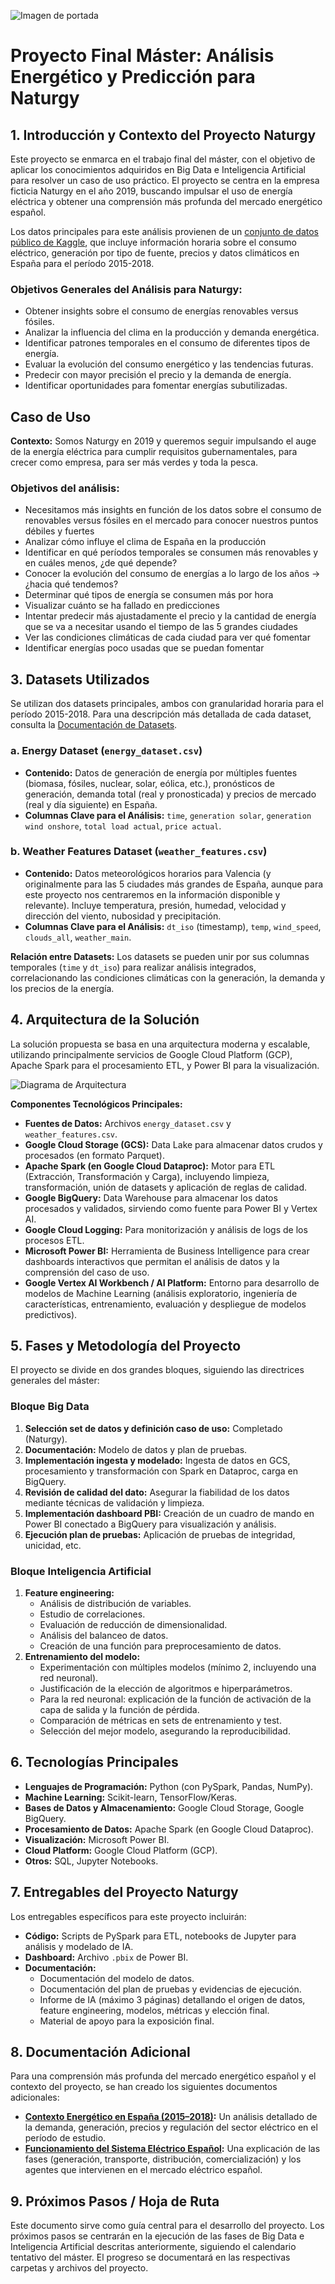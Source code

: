 ![Imagen de portada](img/Naturgy_logo.png)
# Proyecto Final Máster: Análisis Energético y Predicción para Naturgy

## 1. Introducción y Contexto del Proyecto Naturgy

Este proyecto se enmarca en el trabajo final del máster, con el objetivo de aplicar los conocimientos adquiridos en Big Data e Inteligencia Artificial para resolver un caso de uso práctico. El proyecto se centra en la empresa ficticia Naturgy en el año 2019, buscando impulsar el uso de energía eléctrica y obtener una comprensión más profunda del mercado energético español.

Los datos principales para este análisis provienen de un [conjunto de datos público de Kaggle](https://www.kaggle.com/datasets/nicholasjhana/energy-consumption-generation-prices-and-weather), que incluye información horaria sobre el consumo eléctrico, generación por tipo de fuente, precios y datos climáticos en España para el período 2015-2018.

### Objetivos Generales del Análisis para Naturgy:
- Obtener insights sobre el consumo de energías renovables versus fósiles.
- Analizar la influencia del clima en la producción y demanda energética.
- Identificar patrones temporales en el consumo de diferentes tipos de energía.
- Evaluar la evolución del consumo energético y las tendencias futuras.
- Predecir con mayor precisión el precio y la demanda de energía.
- Identificar oportunidades para fomentar energías subutilizadas.

## Caso de Uso

**Contexto:** Somos Naturgy en 2019 y queremos seguir impulsando el auge de la energía eléctrica para cumplir requisitos gubernamentales, para crecer como empresa, para ser más verdes y toda la pesca.

### Objetivos del análisis:
- Necesitamos más insights en función de los datos sobre el consumo de renovables versus fósiles en el mercado para conocer nuestros puntos débiles y fuertes
- Analizar cómo influye el clima de España en la producción
- Identificar en qué períodos temporales se consumen más renovables y en cuáles menos, ¿de qué depende?
- Conocer la evolución del consumo de energías a lo largo de los años → ¿hacia qué tendemos?
- Determinar qué tipos de energía se consumen más por hora
- Visualizar cuánto se ha fallado en predicciones
- Intentar predecir más ajustadamente el precio y la cantidad de energía que se va a necesitar usando el tiempo de las 5 grandes ciudades
- Ver las condiciones climáticas de cada ciudad para ver qué fomentar
- Identificar energías poco usadas que se puedan fomentar

## 3. Datasets Utilizados

Se utilizan dos datasets principales, ambos con granularidad horaria para el período 2015-2018. Para una descripción más detallada de cada dataset, consulta la [Documentación de Datasets](Documentación_general/datasets.md).

### a. Energy Dataset (`energy_dataset.csv`)
- **Contenido:** Datos de generación de energía por múltiples fuentes (biomasa, fósiles, nuclear, solar, eólica, etc.), pronósticos de generación, demanda total (real y pronosticada) y precios de mercado (real y día siguiente) en España.
- **Columnas Clave para el Análisis:** `time`, `generation solar`, `generation wind onshore`, `total load actual`, `price actual`.

### b. Weather Features Dataset (`weather_features.csv`)
- **Contenido:** Datos meteorológicos horarios para Valencia (y originalmente para las 5 ciudades más grandes de España, aunque para este proyecto nos centraremos en la información disponible y relevante). Incluye temperatura, presión, humedad, velocidad y dirección del viento, nubosidad y precipitación.
- **Columnas Clave para el Análisis:** `dt_iso` (timestamp), `temp`, `wind_speed`, `clouds_all`, `weather_main`.

**Relación entre Datasets:** Los datasets se pueden unir por sus columnas temporales (`time` y `dt_iso`) para realizar análisis integrados, correlacionando las condiciones climáticas con la generación, la demanda y los precios de la energía.

## 4. Arquitectura de la Solución

La solución propuesta se basa en una arquitectura moderna y escalable, utilizando principalmente servicios de Google Cloud Platform (GCP), Apache Spark para el procesamiento ETL, y Power BI para la visualización.

![Diagrama de Arquitectura](img/arquitectura_proyecto.jpeg)

**Componentes Tecnológicos Principales:**
*   **Fuentes de Datos:** Archivos `energy_dataset.csv` y `weather_features.csv`.
*   **Google Cloud Storage (GCS):** Data Lake para almacenar datos crudos y procesados (en formato Parquet).
*   **Apache Spark (en Google Cloud Dataproc):** Motor para ETL (Extracción, Transformación y Carga), incluyendo limpieza, transformación, unión de datasets y aplicación de reglas de calidad.
*   **Google BigQuery:** Data Warehouse para almacenar los datos procesados y validados, sirviendo como fuente para Power BI y Vertex AI.
*   **Google Cloud Logging:** Para monitorización y análisis de logs de los procesos ETL.
*   **Microsoft Power BI:** Herramienta de Business Intelligence para crear dashboards interactivos que permitan el análisis de datos y la comprensión del caso de uso.
*   **Google Vertex AI Workbench / AI Platform:** Entorno para desarrollo de modelos de Machine Learning (análisis exploratorio, ingeniería de características, entrenamiento, evaluación y despliegue de modelos predictivos).

## 5. Fases y Metodología del Proyecto

El proyecto se divide en dos grandes bloques, siguiendo las directrices generales del máster:

### Bloque Big Data
1.  **Selección set de datos y definición caso de uso:** Completado (Naturgy).
2.  **Documentación:** Modelo de datos y plan de pruebas.
3.  **Implementación ingesta y modelado:** Ingesta de datos en GCS, procesamiento y transformación con Spark en Dataproc, carga en BigQuery.
4.  **Revisión de calidad del dato:** Asegurar la fiabilidad de los datos mediante técnicas de validación y limpieza.
5.  **Implementación dashboard PBI:** Creación de un cuadro de mando en Power BI conectado a BigQuery para visualización y análisis.
6.  **Ejecución plan de pruebas:** Aplicación de pruebas de integridad, unicidad, etc.

### Bloque Inteligencia Artificial
1.  **Feature engineering:**
    *   Análisis de distribución de variables.
    *   Estudio de correlaciones.
    *   Evaluación de reducción de dimensionalidad.
    *   Análisis del balanceo de datos.
    *   Creación de una función para preprocesamiento de datos.
2.  **Entrenamiento del modelo:**
    *   Experimentación con múltiples modelos (mínimo 2, incluyendo una red neuronal).
    *   Justificación de la elección de algoritmos e hiperparámetros.
    *   Para la red neuronal: explicación de la función de activación de la capa de salida y la función de pérdida.
    *   Comparación de métricas en sets de entrenamiento y test.
    *   Selección del mejor modelo, asegurando la reproducibilidad.

## 6. Tecnologías Principales
- **Lenguajes de Programación:** Python (con PySpark, Pandas, NumPy).
- **Machine Learning:** Scikit-learn, TensorFlow/Keras.
- **Bases de Datos y Almacenamiento:** Google Cloud Storage, Google BigQuery.
- **Procesamiento de Datos:** Apache Spark (en Google Cloud Dataproc).
- **Visualización:** Microsoft Power BI.
- **Cloud Platform:** Google Cloud Platform (GCP).
- **Otros:** SQL, Jupyter Notebooks.

## 7. Entregables del Proyecto Naturgy
Los entregables específicos para este proyecto incluirán:
*   **Código:** Scripts de PySpark para ETL, notebooks de Jupyter para análisis y modelado de IA.
*   **Dashboard:** Archivo `.pbix` de Power BI.
*   **Documentación:**
    *   Documentación del modelo de datos.
    *   Documentación del plan de pruebas y evidencias de ejecución.
    *   Informe de IA (máximo 3 páginas) detallando el origen de datos, feature engineering, modelos, métricas y elección final.
    *   Material de apoyo para la exposición final.

## 8. Documentación Adicional

Para una comprensión más profunda del mercado energético español y el contexto del proyecto, se han creado los siguientes documentos adicionales:

- **[Contexto Energético en España (2015–2018)](Documentación_general/contexto_energetico.md):** Un análisis detallado de la demanda, generación, precios y regulación del sector eléctrico en el período de estudio.
- **[Funcionamiento del Sistema Eléctrico Español](Documentación_general/sistema_electrico_espanol.md):** Una explicación de las fases (generación, transporte, distribución, comercialización) y los agentes que intervienen en el mercado eléctrico español.

## 9. Próximos Pasos / Hoja de Ruta

Este documento sirve como guía central para el desarrollo del proyecto. Los próximos pasos se centrarán en la ejecución de las fases de Big Data e Inteligencia Artificial descritas anteriormente, siguiendo el calendario tentativo del máster. El progreso se documentará en las respectivas carpetas y archivos del proyecto.
